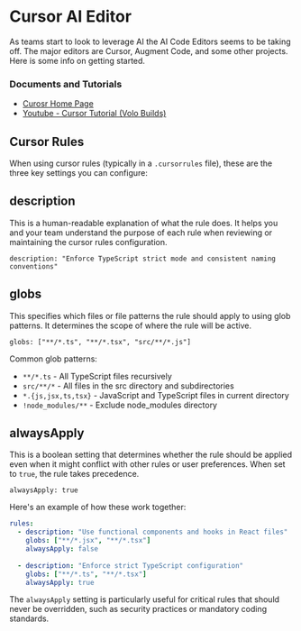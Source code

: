 # Cursor AI Editor
As teams start to look to leverage AI the AI Code Editors seems to be taking off. The major editors are Cursor, Augment Code, and some other projects. Here is some info on getting started.

### Documents and Tutorials
- [Curosr Home Page](https://cursor.com/home)
- [Youtube - Cursor Tutorial (Volo Builds)](https://www.youtube.com/watch?v=3289vhOUdKA&t=536s)



## Cursor Rules
When using cursor rules (typically in a `.cursorrules` file), these are the three key settings you can configure:

## description
This is a human-readable explanation of what the rule does. It helps you and your team understand the purpose of each rule when reviewing or maintaining the cursor rules configuration.

```
description: "Enforce TypeScript strict mode and consistent naming conventions"
```

## globs
This specifies which files or file patterns the rule should apply to using glob patterns. It determines the scope of where the rule will be active.

```
globs: ["**/*.ts", "**/*.tsx", "src/**/*.js"]
```

Common glob patterns:
- `**/*.ts` - All TypeScript files recursively
- `src/**/*` - All files in the src directory and subdirectories
- `*.{js,jsx,ts,tsx}` - JavaScript and TypeScript files in current directory
- `!node_modules/**` - Exclude node_modules directory

## alwaysApply
This is a boolean setting that determines whether the rule should be applied even when it might conflict with other rules or user preferences. When set to `true`, the rule takes precedence.

```
alwaysApply: true
```

Here's an example of how these work together:

```yaml
rules:
  - description: "Use functional components and hooks in React files"
    globs: ["**/*.jsx", "**/*.tsx"]
    alwaysApply: false
    
  - description: "Enforce strict TypeScript configuration"
    globs: ["**/*.ts", "**/*.tsx"]
    alwaysApply: true
```

The `alwaysApply` setting is particularly useful for critical rules that should never be overridden, such as security practices or mandatory coding standards.
